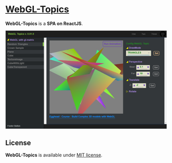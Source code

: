 # [WebGL-Topics](https://zhnzhn.github.io/webgl-topics)
**WebGL-Topics** is a **SPA on ReactJS**.

![alt text](screenshots/webgl-topics.png?raw=true "WebGL Topics")

## License
**WebGL-Topics** is available under [MIT license](https://opensource.org/licenses/MIT).